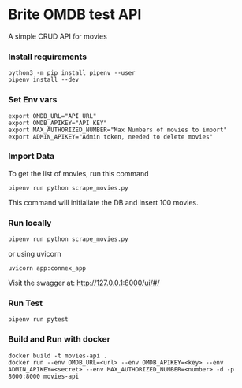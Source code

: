 
# Brite OMDB test API

A simple CRUD API for movies

### Install requirements
```
python3 -m pip install pipenv --user
pipenv install --dev
```
### Set Env vars
```
export OMDB_URL="API URL"
export OMDB_APIKEY="API KEY"
export MAX_AUTHORIZED_NUMBER="Max Numbers of movies to import"
export ADMIN_APIKEY="Admin token, needed to delete movies"
```

### Import Data

To get the list of movies, run this command

```
pipenv run python scrape_movies.py
```

This command will initialiate the DB and insert 100 movies.

### Run locally

```
pipenv run python scrape_movies.py
```

or using uvicorn

```
uvicorn app:connex_app
```

Visit the swagger at: http://127.0.0.1:8000/ui/#/

### Run Test
```
pipenv run pytest
```

### Build and Run with docker
```
docker build -t movies-api .
docker run --env OMDB_URL=<url> --env OMDB_APIKEY=<key> --env ADMIN_APIKEY=<secret> --env MAX_AUTHORIZED_NUMBER=<number> -d -p 8000:8000 movies-api
```


